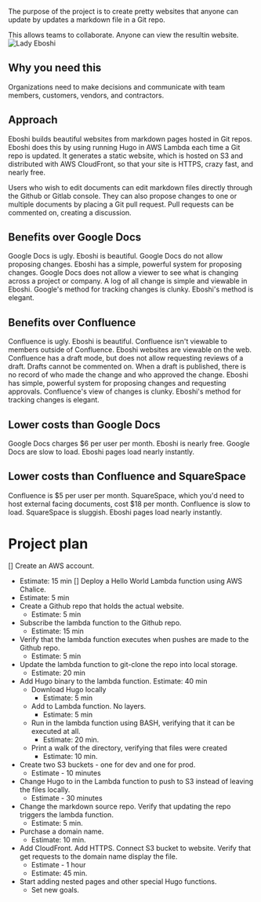 
The purpose of the project is to create pretty websites that anyone can update by updates a markdown file in a Git repo.

This allows teams to collaborate. Anyone can view the resultin website.
![Lady Eboshi](https://vignette.wikia.nocookie.net/studio-ghibli/images/9/9f/Eboshi.png/revision/latest?cb=20181025001610)


## Why you need this
Organizations need to make decisions and communicate with team members, customers, vendors, and contractors.

## Approach
Eboshi builds beautiful websites from markdown pages hosted in Git repos.
Eboshi does this by using running Hugo in AWS Lambda each time a Git repo is updated.
It generates a static website, which is hosted on S3 and distributed with AWS CloudFront, so that your site is HTTPS, crazy fast, and nearly free.

Users who wish to edit documents can edit markdown files directly through the Github or Gitlab console. They can also propose changes to one or multiple documents by placing a Git pull request. Pull requests can be commented on, creating a discussion.

## Benefits over Google Docs
Google Docs is ugly. Eboshi is beautiful.
Google Docs do not allow proposing changes. Eboshi has a simple, powerful system for proposing changes.
Google Docs does not allow a viewer to see what is changing across a project or company. A log of all change is simple and viewable in Eboshi.
Google's method for tracking changes is clunky. Eboshi's method is elegant.

## Benefits over Confluence
Confluence is ugly. Eboshi is beautiful.
Confluence isn't viewable to members outside of Confluence. Eboshi websites are viewable on the web.
Confluence has a draft mode, but does not allow requesting reviews of a draft. Drafts cannot be commented on. When a draft is published, there is no record of who made the change and who approved the change.
Eboshi has simple, powerful system for proposing changes and requesting approvals.
Confluence's view of changes is clunky. Eboshi's method for tracking changes is elegant.

## Lower costs than Google Docs
Google Docs charges $6 per user per month. Eboshi is nearly free.
Google Docs are slow to load. Eboshi pages load nearly instantly.


## Lower costs than Confluence and SquareSpace
Confluence is $5 per user per month. SquareSpace, which you'd need to host external facing documents, cost $18 per month.
Confluence is slow to load. SquareSpace is sluggish. Eboshi pages load nearly instantly.

# Project plan
[] Create an AWS account.
  - Estimate: 15 min
[] Deploy a Hello World Lambda function using AWS Chalice.
  - Estimate: 5 min
- Create a Github repo that holds the actual website.
  - Estimate: 5 min
- Subscribe the lambda function to the Github repo.
  - Estimate: 15 min
- Verify that the lambda function executes when pushes are made to the Github repo.
  - Estimate: 5 min
- Update the lambda function to git-clone the repo into local storage.
  - Estimate: 20 min
- Add Hugo binary to the lambda function.
    Estimate: 40 min
    - Download Hugo locally
      - Estimate: 5 min
    - Add to Lambda function. No layers.
      - Estimate: 5 min
    - Run in the lambda function using BASH, verifying that it can be executed at all.
      - Estimate: 20 min.
    - Print a walk of the directory, verifying that files were created
      - Estimate: 10 min.
- Create two S3 buckets - one for dev and one for prod.
  - Estimate - 10 minutes
- Change Hugo to in the Lambda function to push to S3 instead of leaving the files locally.
  - Estimate - 30 minutes
- Change the markdown source repo. Verify that updating the repo triggers the lambda function.
  - Estimate: 5 min.
- Purchase a domain name.
  - Estimate: 10 min.
- Add CloudFront. Add HTTPS. Connect S3 bucket to website.
  Verify that get requests to the domain name display the file.
  - Estimate - 1 hour
  - Estimate: 45 min.
- Start adding nested pages and other special Hugo functions.
  - Set new goals.
